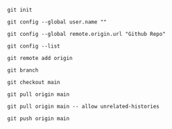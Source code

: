 ```
git init
```

```
git config --global user.name ""
```

```
git config --global remote.origin.url "Github Repo"
```

```
git config --list
```

```
git remote add origin
```

```
git branch
```

```
git checkout main
```

```
git pull origin main
```

```
git pull origin main -- allow unrelated-histories
```

```
git push origin main
```
